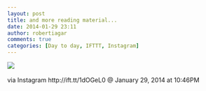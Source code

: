 ```yaml
---
layout: post
title: and more reading material...
date: 2014-01-29 23:11
author: robertiagar
comments: true
categories: [Day to day, IFTTT, Instagram]
---
```

<div><img src='http://distilleryimage9.s3.amazonaws.com/78d53560892611e390231246c9b0a4e5_8.jpg' /><br /><br /><div>via Instagram http://ift.tt/1dOGeL0 @ January 29, 2014 at 10:46PM</div><br /></div>
